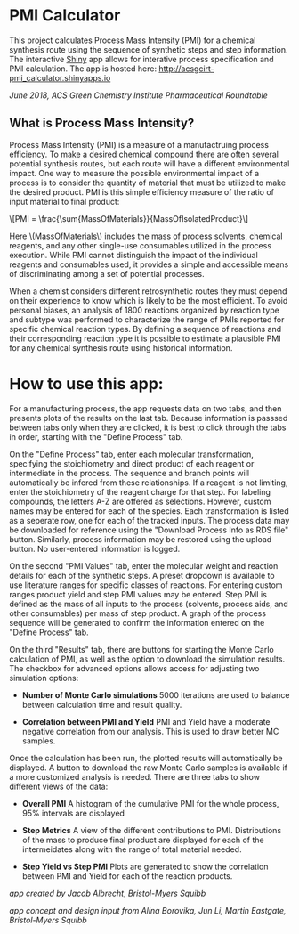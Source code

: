 # PMI Calculator

This project calculates Process Mass Intensity (PMI) for a chemical synthesis route using the sequence of synthetic steps and step information.  The interactive [Shiny](http://shiny.rstudio.com/) app allows for interative process specification and PMI calculation.  The app is hosted here: http://acsgcirt-pmi_calculator.shinyapps.io

*June 2018, ACS Green Chemistry Institute Pharmaceutical Roundtable*

## What is Process Mass Intensity?

Process Mass Intensity (PMI) is a measure of a manufactruing process efficiency.  To make a desired chemical compound there are often several potential synthesis routes, but each route will have a different environmental impact.  One way to measure the possible environmental impact of a process is to consider the quantity of material that must be utilized to make the desired product.  PMI is this simple efficiency measure of the ratio of input material to final product:

\\[PMI = \frac{\sum{MassOfMaterials}}{MassOfIsolatedProduct}\\]

Here \\(MassOfMaterials\\) includes the mass of process solvents, chemical reagents, and any other single-use consumables utilized in the process execution.  While PMI cannot distinguish the impact of the individual reagents and consumables used, it provides a simple and accessible means of discriminating among a set of potential processes.

When a chemist considers different retrosynthetic routes they must depend on their experience to know which is likely to be the most efficient.  To avoid personal biases, an analysis of 1800 reactions organized by reaction type and subtype was performed to characterize the range of PMIs reported for specific chemical reaction types.  By defining a sequence of reactions and their corresponding reaction type it is possible to estimate a plausible PMI for any chemical synthesis route using historical information.

# How to use this app: 

For a manufacturing process, the app requests data on two tabs, and then presents plots of the results on the last tab.  Because information is passsed between tabs only when they are clicked, it is best to click through the tabs in order, starting with the "Define Process" tab.

On the "Define Process" tab, enter each molecular transformation, specifying the stoichiometry and direct product of each reagent or intermediate in the process. The sequence and branch points will automatically be infered from these relationships. If a reagent is not limiting, enter the stoichiometry of the reagent charge for that step.  For labeling compounds, the letters A-Z are offered as selections.  However, custom names may be entered for each of the species.  Each transformation is listed as a seperate row, one for each of the tracked inputs.  The process data may be downloaded for reference using the "Download Process Info as RDS file" button.  Similarly, process information may be restored using the upload button.  No user-entered information is logged.

On the second "PMI Values" tab, enter the molecular weight and reaction details for each of the synthetic steps.  A preset dropdown is available to use literature ranges for specific classes of reactions.  For entering custom ranges product yield and step PMI values may be entered. Step PMI is defined as the mass of all inputs to the process (solvents, process aids, and other consumables) per mass of step product.  A graph of the process sequence will be generated to confirm the information entered on the "Define Process" tab.

On the third "Results" tab, there are buttons for starting the Monte Carlo calculation of PMI, as well as the option to download the simulation results.  The checkbox for advanced options allows access for adjusting two simulation options:
 
 - **Number of Monte Carlo simulations** 5000 iterations are used to balance between calculation time and result quality.

 - **Correlation between PMI and Yield** PMI and Yield have a moderate negative correlation from our analysis.  This is used to draw better MC samples.

Once the calculation has been run, the plotted results will automatically be displayed.  A button to download the raw Monte Carlo samples is available if a more customized analysis is needed.  There are three tabs to show different views of the data:

 - **Overall PMI** A histogram of the cumulative PMI for the whole process, 95% intervals are displayed

 - **Step Metrics** A view of the different contributions to PMI.  Distributions of the mass to produce final product are displayed for each of the intermeidates along with the range of total material needed.  

 - **Step Yield vs Step PMI** Plots are generated to show the correlation between PMI and Yield for each of the reaction products.  

*app created by Jacob Albrecht, Bristol-Myers Squibb*

*app concept and design input from Alina Borovika, Jun Li, Martin Eastgate, Bristol-Myers Squibb*